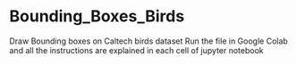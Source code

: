 # Bounding_Boxes_Birds
Draw Bounding boxes on Caltech birds dataset
Run the file in Google Colab and all the instructions are explained in each cell of jupyter notebook
